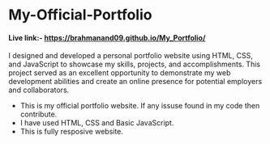 # My-Official-Portfolio

#### Live link:-  https://brahmanand09.github.io/My_Portfolio/
I designed and developed a personal portfolio website using HTML, CSS, and JavaScript to showcase my skills, projects, and accomplishments. This project served as an excellent opportunity to demonstrate my web development abilities and create an online presence for potential employers and collaborators.

* This is my official portfolio website. If any issuse found in my code then contribute.
* I have used HTML, CSS and Basic JavaScript.
* This is fully resposive website.
